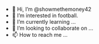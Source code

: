 - 👋 Hi, I’m @showmethemoney42
- 👀 I’m interested in football. 
- 🌱 I’m currently learning ...
- 💞️ I’m looking to collaborate on ...
- 📫 How to reach me ...

<!---
showmethemoney42/showmethemoney42 is a ✨ special ✨ repository because its `README.md` (this file) appears on your GitHub profile.
You can click the Preview link to take a look at your changes.
--->
